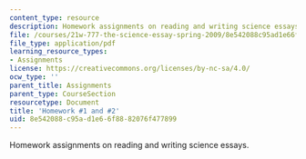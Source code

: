```yaml
---
content_type: resource
description: Homework assignments on reading and writing science essays.
file: /courses/21w-777-the-science-essay-spring-2009/8e542088c95ad1e66f8882076f477899_MIT21W_777s09_assn01_hw1and2.pdf
file_type: application/pdf
learning_resource_types:
- Assignments
license: https://creativecommons.org/licenses/by-nc-sa/4.0/
ocw_type: ''
parent_title: Assignments
parent_type: CourseSection
resourcetype: Document
title: 'Homework #1 and #2'
uid: 8e542088-c95a-d1e6-6f88-82076f477899
---
```

Homework assignments on reading and writing science essays.